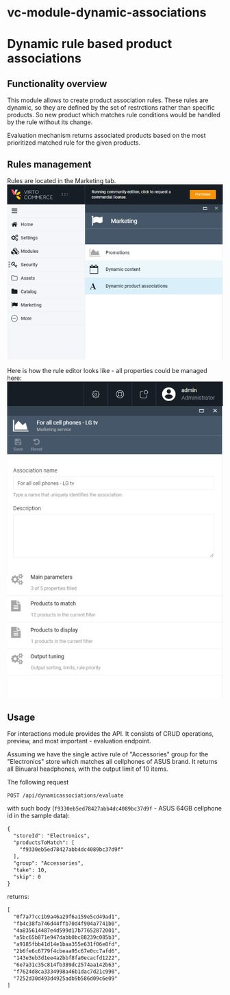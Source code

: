 # vc-module-dynamic-associations

# Dynamic rule based product associations

## Functionality overview

This module allows to create product association rules. These rules are dynamic, so they are defined by the set of restrctions rather than specific products. So new product which matches rule conditions would be handled by the rule without its change.

Evaluation mechanism returns associated products based on the most prioritized matched rule for the given products.

## Rules management

Rules are located in the Marketing tab.
![Dynamic associations](docs/media/rule-list.png)  

Here is how the rule editor looks like - all properties could be managed here:
![Dynamic associations](docs/media/rule-wizard.png)  

## Usage

For interactions module provides the API. It consists of CRUD operations, preview, and most important - evaluation endpoint.

Assuming we have the single active rule of "Accessories" group for the "Electronics" store which matches all cellphones of ASUS brand. It returns all Binuaral headphones, with the output limit of 10 items.

The following request 
```
POST /api/dynamicassociations/evaluate
```
with such body (`f9330eb5ed78427abb4dc4089bc37d9f` - ASUS 64GB cellphone id in the sample data):
```
{
  "storeId": "Electronics",
  "productsToMatch": [
    "f9330eb5ed78427abb4dc4089bc37d9f"
  ],
  "group": "Accessories",
  "take": 10,
  "skip": 0
}
```
returns:
```
[
  "0f7a77cc1b9a46a29f6a159e5cd49ad1",
  "fb4c38fa746d44ffb70d4f904a7741b0",
  "4a835614487e4d599d17b77652872001",
  "a5bc65b871e947dabb0bc88239c085b3",
  "a9185fbb41d14e1baa355e631f06e8fd",
  "2b6fe6c6779f4cbeaa95c67e0cc7afd6",
  "143e3eb3d1ee4a2bbf8fa0ecacfd1222",
  "6e7a31c35c814fb389dc2574aa142b63",
  "f7624d8ca3334998a46b1dac7d21c990",
  "7252d30d493d4925adb9b586d09c6e09"
]
```